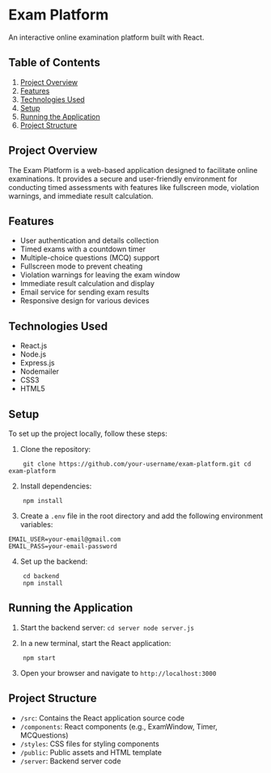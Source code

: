 # Exam Platform

An interactive online examination platform built with React.

## Table of Contents

1. [Project Overview](#project-overview)
2. [Features](#features)
3. [Technologies Used](#technologies-used)
4. [Setup](#setup)
5. [Running the Application](#running-the-application)
6. [Project Structure](#project-structure)


## Project Overview

The Exam Platform is a web-based application designed to facilitate online examinations. It provides a secure and user-friendly environment for conducting timed assessments with features like fullscreen mode, violation warnings, and immediate result calculation.

## Features

- User authentication and details collection
- Timed exams with a countdown timer
- Multiple-choice questions (MCQ) support
- Fullscreen mode to prevent cheating
- Violation warnings for leaving the exam window
- Immediate result calculation and display
- Email service for sending exam results
- Responsive design for various devices

## Technologies Used

- React.js
- Node.js
- Express.js
- Nodemailer
- CSS3
- HTML5

## Setup

To set up the project locally, follow these steps:

1. Clone the repository:
```shell
    git clone https://github.com/your-username/exam-platform.git cd exam-platform
```

2. Install dependencies:
```shell
    npm install
```

3. Create a `.env` file in the root directory and add the following environment variables:
```
EMAIL_USER=your-email@gmail.com 
EMAIL_PASS=your-email-password
```


4. Set up the backend:
```shell
    cd backend
    npm install
```


## Running the Application

1. Start the backend server:  `cd server node server.js`


2. In a new terminal, start the React application:
```shell
    npm start
```

3. Open your browser and navigate to `http://localhost:3000`

## Project Structure

- `/src`: Contains the React application source code
- `/components`: React components (e.g., ExamWindow, Timer, MCQuestions)
- `/styles`: CSS files for styling components
- `/public`: Public assets and HTML template
- `/server`: Backend server code

